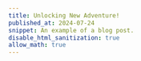 ```yaml
---
title: Unlocking New Adventure!
published_at: 2024-07-24
snippet: An example of a blog post.
disable_html_sanitization: true
allow_math: true
---
```

